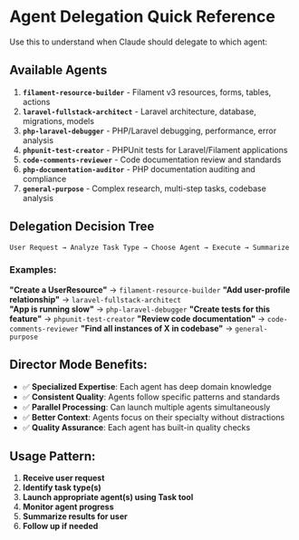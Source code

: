 # Agent Delegation Quick Reference

Use this to understand when Claude should delegate to which agent:

## Available Agents

1. **`filament-resource-builder`** - Filament v3 resources, forms, tables, actions
2. **`laravel-fullstack-architect`** - Laravel architecture, database, migrations, models
3. **`php-laravel-debugger`** - PHP/Laravel debugging, performance, error analysis  
4. **`phpunit-test-creator`** - PHPUnit tests for Laravel/Filament applications
5. **`code-comments-reviewer`** - Code documentation review and standards
6. **`php-documentation-auditor`** - PHP documentation auditing and compliance
7. **`general-purpose`** - Complex research, multi-step tasks, codebase analysis

## Delegation Decision Tree

```
User Request → Analyze Task Type → Choose Agent → Execute → Summarize
```

### Examples:

**"Create a UserResource"** → `filament-resource-builder`
**"Add user-profile relationship"** → `laravel-fullstack-architect`  
**"App is running slow"** → `php-laravel-debugger`
**"Create tests for this feature"** → `phpunit-test-creator`
**"Review code documentation"** → `code-comments-reviewer`
**"Find all instances of X in codebase"** → `general-purpose`

## Director Mode Benefits:

- ✅ **Specialized Expertise**: Each agent has deep domain knowledge
- ✅ **Consistent Quality**: Agents follow specific patterns and standards  
- ✅ **Parallel Processing**: Can launch multiple agents simultaneously
- ✅ **Better Context**: Agents focus on their specialty without distractions
- ✅ **Quality Assurance**: Each agent has built-in quality checks

## Usage Pattern:

1. **Receive user request**
2. **Identify task type(s)**  
3. **Launch appropriate agent(s) using Task tool**
4. **Monitor agent progress**
5. **Summarize results for user**
6. **Follow up if needed**